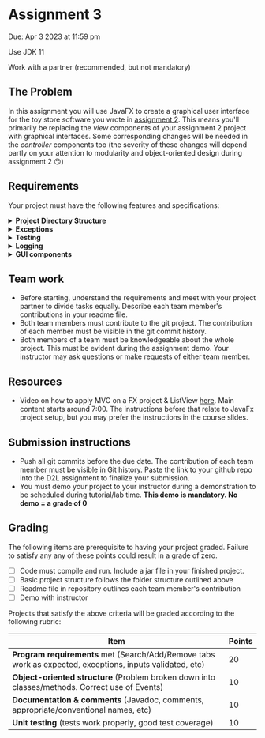 # Assignment 3
Due: Apr 3 2023 at 11:59 pm

Use JDK 11

Work with a partner (recommended, but not mandatory)


## The Problem
In this assignment you will use JavaFX to create a graphical user interface for the toy store software you wrote in [assignment 2](https://github.com/MRU-COMP1502-2023/instructions/blob/main/assignment_2.md). This means you'll primarily be replacing the *view* components of your assignment 2 project with graphical interfaces. Some corresponding changes will be needed in the *controller* components too (the severity of these changes will depend partly on your attention to modularity and object-oriented design during assignment 2 :smirk:)

## Requirements
Your project must have the following features and specifications:

<details>
  <summary><b>Project Directory Structure</b></summary>
  <p>
  Follow this directory structure:
  
  * README.md   (containing project title, authors' names and contributions
  * bin/   (compiled java files)
  * src/   (Java source files)
      * application/    (classes housing the "main" program)
      * controller/     (classes used to coordinate the "model"s and "view"s)
      * model/          (classes related to data objects, like toys)
      * view/           (classes related to user interface)
      * exceptions/     (custom exception classes)
  * doc/   generated JavaDoc (Ensure the private option is checked and everything is included in the generated documentation.)
  * lib/    any 3rd-party libraries. This folder may be empty
  * res/    any resources or data files
  * test/   unit tests
    </p>
</details>

<details>
  <summary><b>Exceptions</b></summary>
  <p>
The program should still throw the custom exceptions you implemented in Assignment 2:
    
  * The input price is negative when the user creates a new toy
  * The minimum number of players is greater than the maximum, when adding a new board game
    </p>
</details>

<details>
  <summary><b>Testing</b></summary>
  <p>
We expect to see *further* JUnit tests for your project when compared to the reasonable tests implemented for Assignment 2. Isolate some of the key functions and write tests for them that cover all possible situations. Go beyond testing getters/setters and test key operations that your program performs.
    </p>
</details>

<details>
  <summary><b>Logging</b></summary>
  <p>
The project should create and update a log file while the user is running the application.
    </p>
</details>

<details>
  <summary><b>GUI components</b></summary>
  
  The exact layout is up to you, but at a minimum your GUI must have the components shown in these sample screenshots.
  
  <p>

    
![image](https://user-images.githubusercontent.com/8976705/223778790-340445a7-5eb7-4eda-b255-6619814c5bc4.png)
![image](https://user-images.githubusercontent.com/8976705/223779226-fc17acb6-33da-4f7d-89c0-8080c2054f91.png)
![image](https://user-images.githubusercontent.com/8976705/223779333-0ea0dc21-a004-4faf-98eb-d26feba853a5.png)

  
  </p>
</details>


## Team work
* Before starting, understand the requirements and meet with your project partner to divide tasks equally. Describe each team member's contributions in your readme file.
*	Both team members must contribute to the git project. The contribution of each member must be visible in the git commit history.
*	Both members of a team must be knowledgeable about the whole project. This must be evident during the assignment demo. Your instructor may ask questions or make requests of either team member.

## Resources

* Video on how to apply MVC on a FX project & ListView [here](https://www.loom.com/share/d0ebfa3d2298493fa4c3727c7d4d57f0). Main content starts around 7:00. The instructions before that relate to JavaFx project setup, but you may prefer the instructions in the course slides.

## Submission instructions
* Push all git commits before the due date. The contribution of each team member must be visible in Git history. Paste the link to your github repo into the D2L assignment to finalize your submission.
* You must demo your project to your instructor during a demonstration to be scheduled during tutorial/lab time. **This demo is mandatory. No demo = a grade of 0**

## Grading
The following items are prerequisite to having your project graded. Failure to satisfy any any of these points could result in a grade of zero.
* [ ] Code must compile and run. Include a jar file in your finished project.
* [ ] Basic project structure follows the folder structure outlined above
* [ ] Readme file in repository outlines each team member's contribution
* [ ] Demo with instructor

Projects that satisfy the above criteria will be graded according to the following rubric:

| Item                        | Points |
| --------------------------- | ------ |
| **Program requirements** met (Search/Add/Remove tabs work as expected, exceptions, inputs validated, etc)                                                              | 20     |
| **Object-oriented structure** (Problem broken down into classes/methods. Correct use of Events)                  | 10     |
| **Documentation & comments** (Javadoc, comments, appropriate/conventional names, etc)                                             | 10     |
| **Unit testing** (tests work properly, good test coverage)                                                                        | 10     |
